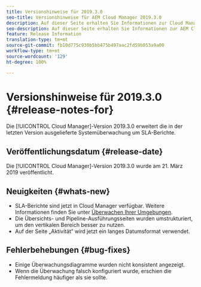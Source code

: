 ```yaml
---
title: Versionshinweise für 2019.3.0
seo-title: Versionshinweise für AEM Cloud Manager 2019.3.0
description: Auf dieser Seite erhalten Sie Informationen zur Cloud Manager-Version 2019.3.0.
seo-description: Auf dieser Seite erhalten Sie Informationen zur AEM Cloud Manager-Version 2019.3.0.
feature: Release Information
translation-type: tm+mt
source-git-commit: fb10d775c930b5bb475b497aac2fd59b053a9a00
workflow-type: tm+mt
source-wordcount: '129'
ht-degree: 100%

---
```



# Versionshinweise für 2019.3.0 {#release-notes-for}

Die [!UICONTROL Cloud Manager]-Version 2019.3.0 erweitert die in der letzten Version ausgelieferte Systemüberwachung um SLA-Berichte.

## Veröffentlichungsdatum {#release-date}

Die [!UICONTROL Cloud Manager]-Version 2019.3.0 wurde am 21. März 2019 veröffentlicht.

## Neuigkeiten {#whats-new}

* SLA-Berichte sind jetzt in Cloud Manager verfügbar. Weitere Informationen finden Sie unter [Überwachen Ihrer Umgebungen](monitor-your-environments.md).
* Die Übersichts- und Pipeline-Ausführungsseiten wurden umstrukturiert, um den vertikalen Bereich besser zu nutzen.
* Auf der Seite „Aktivität“ wird jetzt ein langes Datumsformat verwendet.

## Fehlerbehebungen {#bug-fixes}

* Einige Überwachungsdiagramme wurden nicht konsistent angezeigt.
* Wenn die Überwachung falsch konfiguriert wurde, erschien die Fehlermeldung häufiger als sie sollte.
